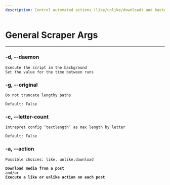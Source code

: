 ```yaml
---
description: Control automated actions (like/unlike/download) and background execution
---
```


# General Scraper Args

***

### -d, --daemon

```
Execute the script in the background
Set the value for the time between runs
```



### -g, --original

```
Do not truncate lengthy paths
```

```
Default: False
```



### -c, --letter-count

```
intrepret config ‘textlength’ as max length by letter
```

```
Default: False
```



### -a, --action

```
Possible choices: like, unlike,download
```

<pre><code><strong>Download media from a post
</strong>and/or 
<strong>Execute a like or unlike action on each post
</strong></code></pre>
